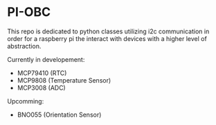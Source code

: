 # PI-OBC

This repo is dedicated to python classes utilizing i2c communication in order for a raspberry pi the interact with devices with a higher level of abstraction.

Currently in developement:

- MCP79410 (RTC)
- MCP9808 (Temperature Sensor)
- MCP3008 (ADC)

Upcomming:

- BNO055 (Orientation Sensor)
